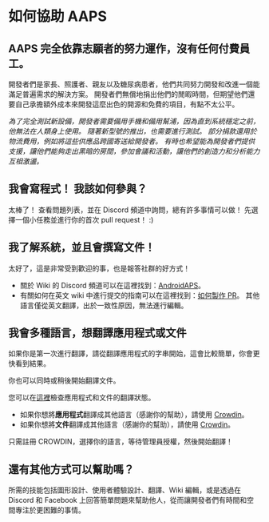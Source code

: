 # 如何協助 AAPS

## AAPS 完全依靠志願者的努力運作，沒有任何付費員工。

開發者們是家長、照護者、親友以及糖尿病患者，他們共同努力開發和改進一個能滿足普遍需求的解決方案。 開發者們無償地捐出他們的閒暇時間，但期望他們還要自己承擔額外成本來開發這麼出色的開源和免費的項目，有點不太公平。

*為了完全測試新設備，開發者需要備用手機和備用幫浦，因為直到系統穩定之前，他無法在人類身上使用。 隨著新型號的推出，也需要進行測試。 部分捐款還用於物流費用，例如將這些供應品跨國寄送給開發者。 有時也希望能為開發者們提供支援，讓他們能夠走出黑暗的房間，參加會議和活動，讓他們的創造力和分析能力互相激盪。*

## 我會寫程式！ 我該如何參與？

太棒了！ 查看問題列表，並在 Discord 頻道中詢問，總有許多事情可以做！ 先選擇一個小任務並進行你的首次 pull request！ :)

## 我了解系統，並且會撰寫文件！

太好了，這是非常受到歡迎的事，也是報答社群的好方式！

* 關於 Wiki 的 Discord 頻道可以在這裡找到：[AndroidAPS](https://discord.gg/4fQUWHZ4Mw)。 
* 有關如何在英文 wiki 中進行提交的指南可以在這裡找到：[如何製作 PR](../SupportingAaps/HowToEditTheDocs.md)。 其他語言僅從英文翻譯，出於一致性原因，無法進行編輯。

## 我會多種語言，想翻譯應用程式或文件

如果你是第一次進行翻譯，請從翻譯應用程式的字串開始，這會比較簡單，你會更快看到結果。

你也可以同時或稍後開始翻譯文件。

您可以在[這裡](StateOfTranslations)檢查應用程式和文件的翻譯狀態。

* 如果你想將**應用程式**翻譯成其他語言（感謝你的幫助），請使用 [Crowdin](https://crowdin.com/project/androidaps)。
* 如果你想將**文件**翻譯成其他語言（感謝你的幫助），請使用 [Crowdin](https://crowdin.com/project/androidapsdocs)。 

只需註冊 CROWDIN，選擇你的語言，等待管理員授權，然後開始翻譯！

## 還有其他方式可以幫助嗎？

所需的技能包括圖形設計、使用者體驗設計、翻譯、Wiki 編輯，或是透過在 Discord 和 Facebook 上回答簡單問題來幫助他人，從而讓開發者們有時間和空間專注於更困難的事情。